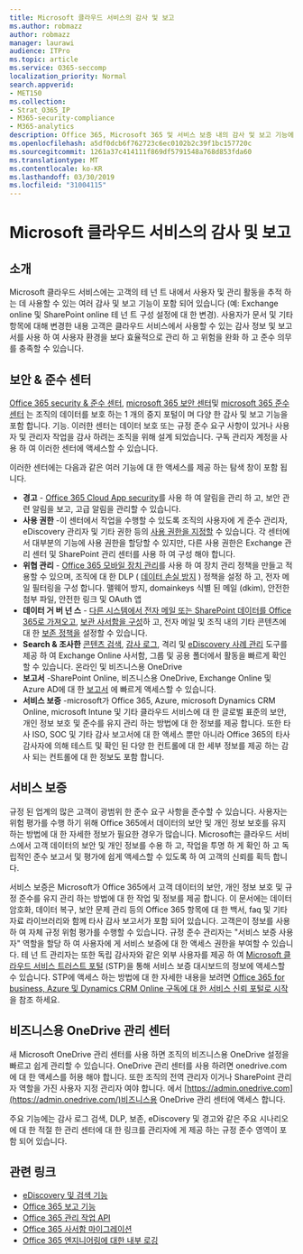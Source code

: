 ```yaml
---
title: Microsoft 클라우드 서비스의 감사 및 보고
ms.author: robmazz
author: robmazz
manager: laurawi
audience: ITPro
ms.topic: article
ms.service: O365-seccomp
localization_priority: Normal
search.appverid:
- MET150
ms.collection:
- Strat_O365_IP
- M365-security-compliance
- M365-analytics
description: Office 365, Microsoft 365 및 서비스 보증 내의 감사 및 보고 기능에 대 한 개요입니다.
ms.openlocfilehash: a5df0dcb6f762723c6ec0102b2c39f1bc157720c
ms.sourcegitcommit: 1261a37c414111f869df5791548a768d853fda60
ms.translationtype: MT
ms.contentlocale: ko-KR
ms.lasthandoff: 03/30/2019
ms.locfileid: "31004115"
---
```

# <a name="auditing-and-reporting-in-microsoft-cloud-services"></a>Microsoft 클라우드 서비스의 감사 및 보고

## <a name="introduction"></a>소개
Microsoft 클라우드 서비스에는 고객의 테 넌 트 내에서 사용자 및 관리 활동을 추적 하는 데 사용할 수 있는 여러 감사 및 보고 기능이 포함 되어 있습니다 (예: Exchange online 및 SharePoint online 테 넌 트 구성 설정에 대 한 변경). 사용자가 문서 및 기타 항목에 대해 변경한 내용 고객은 클라우드 서비스에서 사용할 수 있는 감사 정보 및 보고서를 사용 하 여 사용자 환경을 보다 효율적으로 관리 하 고 위험을 완화 하 고 준수 의무를 충족할 수 있습니다.

## <a name="security--compliance-centers"></a>보안 & 준수 센터
[Office 365 security & 준수 센터](https://protection.office.com), [microsoft 365 보안 센터](https://security.microsoft.com)및 [microsoft 365 준수 센터](https://compliance.microsoft.com) 는 조직의 데이터를 보호 하는 1 개의 중지 포털이 며 다양 한 감사 및 보고 기능을 포함 합니다. 기능. 이러한 센터는 데이터 보호 또는 규정 준수 요구 사항이 있거나 사용자 및 관리자 작업을 감사 하려는 조직을 위해 설계 되었습니다. 구독 관리자 계정을 사용 하 여 이러한 센터에 액세스할 수 있습니다.

이러한 센터에는 다음과 같은 여러 기능에 대 한 액세스를 제공 하는 탐색 창이 포함 됩니다.
- **경고** - [Office 365 Cloud App security](https://docs.microsoft.com/en-us/Office365/SecurityCompliance/office-365-cas-overview)를 사용 하 여 알림을 관리 하 고, 보안 관련 알림을 보고, 고급 알림을 관리할 수 있습니다. 
- **사용 권한** -이 센터에서 작업을 수행할 수 있도록 조직의 사용자에 게 준수 관리자, eDiscovery 관리자 및 기타 권한 등의 [사용 권한을 지정할](https://support.office.com/article/Give-users-access-to-the-Office-365-Security-Compliance-Center-2cfce2c8-20c5-47f9-afc4-24b059c1bd76) 수 있습니다. 각 센터에서 대부분의 기능에 사용 권한을 할당할 수 있지만, 다른 사용 권한은 Exchange 관리 센터 및 SharePoint 관리 센터를 사용 하 여 구성 해야 합니다.
- **위협 관리** - [Office 365 모바일 장치 관리](https://support.office.com/article/Overview-of-Mobile-Device-Management-for-Office-365-faa7d8e5-645d-4d59-839c-c8d4c1869e4a)를 사용 하 여 장치 관리 정책을 만들고 적용할 수 있으며, 조직에 대 한 DLP ( [데이터 손실 방지](https://support.office.com/article/Overview-of-data-loss-prevention-policies-1966b2a7-d1e2-4d92-ab61-42efbb137f5e) ) 정책을 설정 하 고, 전자 메일 필터링을 구성 합니다. 맬웨어 방지, domainkeys 식별 된 메일 (dkim), 안전한 첨부 파일, 안전한 링크 및 OAuth 앱
- **데이터 거 버 넌 스** - [다른 시스템에서 전자 메일 또는 SharePoint 데이터를 Office 365로 가져오고](https://support.office.com/article/Import-PST-files-or-SharePoint-data-to-Office-365-ba688e0a-0fcb-4bd7-8e57-2b669564ea84), [보관 사서함을 구성](https://support.office.com/article/Enable-archive-mailboxes-in-the-Office-365-Security-Compliance-Center-268a109e-7843-405b-bb3d-b9393b2342ce)하 고, 전자 메일 및 조직 내의 기타 콘텐츠에 대 한 [보존 정책을](https://support.office.com/article/Retention-in-the-Office-365-Security-Compliance-Center-2a0fc432-f18c-45aa-a539-30ab035c608c) 설정할 수 있습니다.
- **Search & 조사한** [콘텐츠 검색](https://support.office.com/article/Run-a-Content-Search-in-the-Office-365-Security-Compliance-Center-61852fd9-fe8a-4880-a339-cb19ed3bff4a), [감사 로그](https://support.office.com/article/Search-the-audit-log-in-the-Office-365-Security-Compliance-Center-0d4d0f35-390b-4518-800e-0c7ec95e946c), 격리 및 [eDiscovery 사례 관리](https://support.office.com/article/Manage-eDiscovery-cases-in-the-Office-365-Security-Compliance-Center-edea80d6-20a7-40fb-b8c4-5e8c8395f6da) 도구를 제공 하 여 Exchange Online 사서함, 그룹 및 공용 폴더에서 활동을 빠르게 확인할 수 있습니다. 온라인 및 비즈니스용 OneDrive
- **보고서** -SharePoint Online, 비즈니스용 OneDrive, Exchange Online 및 Azure AD에 대 한 [보고서](https://support.office.com/article/Reports-in-the-Office-365-Security-Compliance-Center-7acd33ce-1ec8-49fb-b625-43bac7b58c5a) 에 빠르게 액세스할 수 있습니다.
- **서비스 보증** -microsoft가 Office 365, Azure, microsoft Dynamics CRM Online, microsoft Intune 및 기타 클라우드 서비스에 대 한 글로벌 표준의 보안, 개인 정보 보호 및 준수를 유지 관리 하는 방법에 대 한 정보를 제공 합니다. 또한 타사 ISO, SOC 및 기타 감사 보고서에 대 한 액세스 뿐만 아니라 Office 365의 타사 감사자에 의해 테스트 및 확인 된 다양 한 컨트롤에 대 한 세부 정보를 제공 하는 감사 되는 컨트롤에 대 한 정보도 포함 합니다.

## <a name="service-assurance"></a>서비스 보증
규정 된 업계의 많은 고객이 광범위 한 준수 요구 사항을 준수할 수 있습니다. 사용자는 위험 평가를 수행 하기 위해 Office 365에서 데이터의 보안 및 개인 정보 보호를 유지 하는 방법에 대 한 자세한 정보가 필요한 경우가 많습니다. Microsoft는 클라우드 서비스에서 고객 데이터의 보안 및 개인 정보를 수용 하 고, 작업을 투명 하 게 확인 하 고 독립적인 준수 보고서 및 평가에 쉽게 액세스할 수 있도록 하 여 고객의 신뢰를 획득 합니다.

서비스 보증은 Microsoft가 Office 365에서 고객 데이터의 보안, 개인 정보 보호 및 규정 준수를 유지 관리 하는 방법에 대 한 작업 및 정보를 제공 합니다. 이 문서에는 데이터 암호화, 데이터 복구, 보안 문제 관리 등의 Office 365 항목에 대 한 백서, faq 및 기타 자료 라이브러리와 함께 타사 감사 보고서가 포함 되어 있습니다. 고객은이 정보를 사용 하 여 자체 규정 위험 평가를 수행할 수 있습니다. 규정 준수 관리자는 "서비스 보증 사용자" 역할을 할당 하 여 사용자에 게 서비스 보증에 대 한 액세스 권한을 부여할 수 있습니다. 테 넌 트 관리자는 또한 독립 감사자와 같은 외부 사용자를 제공 하 여 [Microsoft 클라우드 서비스 트러스트 포털](http://aka.ms/STP) (STP)을 통해 서비스 보증 대시보드의 정보에 액세스할 수 있습니다. STP에 액세스 하는 방법에 대 한 자세한 내용을 보려면 [Office 365 for business, Azure 및 Dynamics CRM Online 구독에 대 한 서비스 신뢰 포털로 시작](http://aka.ms/STPHelp)을 참조 하세요.

## <a name="onedrive-for-business-admin-center"></a>비즈니스용 OneDrive 관리 센터
새 Microsoft OneDrive 관리 센터를 사용 하면 조직의 비즈니스용 OneDrive 설정을 빠르고 쉽게 관리할 수 있습니다. OneDrive 관리 센터를 사용 하려면 onedrive.com에 대 한 액세스를 허용 해야 합니다. 또한 조직의 전역 관리자 이거나 SharePoint 관리자 역할을 가진 사용자 지정 관리자 여야 합니다. 에서 [https://admin.onedrive.com](https://admin.onedrive.com/)비즈니스용 OneDrive 관리 센터에 액세스 합니다.

주요 기능에는 감사 로그 검색, DLP, 보존, eDiscovery 및 경고와 같은 주요 시나리오에 대 한 적절 한 관리 센터에 대 한 링크를 관리자에 게 제공 하는 규정 준수 영역이 포함 되어 있습니다.

## <a name="related-links"></a>관련 링크
- [eDiscovery 및 검색 기능](office-365-ediscovery-and-search-features.md)
- [Office 365 보고 기능](office-365-reporting-features.md)
- [Office 365 관리 작업 API](office-365-management-activity-api.md)
- [Office 365 사서함 마이그레이션](office-365-mailbox-migrations.md)
- [Office 365 엔지니어링에 대한 내부 로깅](office-365-internal-logging.md)